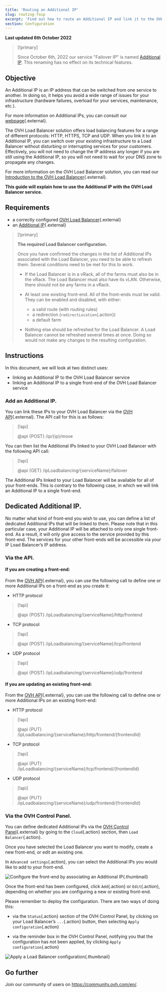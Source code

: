 ```yaml
---
title: 'Routing an Additional IP'
slug: routing-foip
excerpt: 'Find out how to route an Additional IP and link it to the OVH Load Balancer'
section: Configuration
---
```


**Last updated 6th October 2022**

> [!primary]
>
> Since October 6th, 2022 our service "Failover IP" is named [Additional IP](https://www.ovhcloud.com/en/network/additional-ip/). This renaming has no effect on its technical features.
>

## Objective

An Additional IP is an IP address that can be switched from one service to another. In doing so, it helps you avoid a wide range of issues for your infrastructure (hardware failures, overload for your services, maintenance, etc.).

For more information on Additional IPs, you can consult our [webpage](https://www.ovhcloud.com/en/bare-metal/ip/){.external}.

The OVH Load Balancer solution offers load balancing features for a range of different protocols: HTTP, HTTPS, TCP and UDP. When you link it to an Additional IP, you can switch over your existing infrastructure to a Load Balancer without disturbing or interrupting services for your customers. Effectively, you will not need to change the IP address any longer if you are still using the Additional IP, so you will not need to wait for your DNS zone to propagate any changes.

For more information on the OVH Load Balancer solution, you can read our [Introduction to the OVH Load Balancer](https://docs.ovh.com/us/en/load-balancer/loadbalancer-introduction/){.external}.

**This guide will explain how to use the Additional IP with the OVH Load Balancer service.**


## Requirements

- a correctly configured [OVH Load Balancer](https://www.ovh.com/world/solutions/load-balancer/){.external}
- an [Additional IP](https://www.ovhcloud.com/en/bare-metal/ip/){.external}

> [!primary]
>
> **The required Load Balancer configuration.**
>
> Once you have confirmed the changes in the list of Additional IPs associated with the Load Balancer, you need to be able to refresh them. Several conditions need to be met for this to work.
> 
> - If the Load Balancer is in a vRack, all of the farms must also be in the vRack. The Load Balancer must also have its vLAN. Otherwise, there should not be any farms in a vRack.
>
> - At least one existing front-end. All of the front-ends must be valid. They can be enabled and disabled, with either:
>    - a valid route (with routing rules)
>    - a redirection (`redirectLocation`{.action})
>    - a default farm
>
> - Nothing else should be refreshed for the Load Balancer. A Load Balancer cannot be refreshed several times at once. Doing so would not make any changes to the resulting configuration.
>

## Instructions

In this document, we will look at two distinct uses:

- linking an Additional IP to the OVH Load Balancer service
- linking an Additional IP to a single front-end of the OVH Load Balancer service


### Add an Additional IP.

You can link these IPs to your OVH Load Balancer via the [OVH API](https://ca.api.ovh.com){.external}.
The API call for this is as follows:


> [!api]
>
> @api {POST} /ip/{ip}/move
> 

You can then list the Additional IPs linked to your OVH Load Balancer with the following API call:


> [!api]
>
> @api {GET} /ipLoadbalancing/{serviceName}/failover
>

The Additional IPs linked to your Load Balancer will be available for all of your front-ends. This is contrary to the following case, in which we will link an Additional IP to a single front-end.


## Dedicated Additional IP.

No matter what kind of front-end you wish to use, you can define a list of dedicated Additional IPs that will be linked to them. Please note that in this particular case, your Additional IP will be attached to only one single front-end. As a result, it will only give access to the service provided by this front-end. The services for your other front-ends will be accessible via your IP Load Balancer’s IP address.

### Via the API.

#### If you are creating a front-end:

From the [OVH API](https://ca.api.ovh.com){.external}, you can use the following call to define one or more Additional IPs on a front-end as you create it:


* HTTP protocol

> [!api]
>
> @api {POST} /ipLoadbalancing/{serviceName}/http/frontend
> 

* TCP protocol

> [!api]
>
> @api {POST} /ipLoadbalancing/{serviceName}/tcp/frontend
> 

* UDP protocol

> [!api]
>
> @api {POST} /ipLoadbalancing/{serviceName}/udp/frontend
> 


#### If you are updating an existing front-end:

From the [OVH API](https://ca.api.ovh.com){.external}, you can use the following call to define one or more Additional IPs on an existing front-end:


* HTTP protocol

> [!api]
>
> @api {PUT} /ipLoadbalancing/{serviceName}/http/frontend/{frontendId}
> 

* TCP protocol

> [!api]
>
> @api {PUT} /ipLoadbalancing/{serviceName}/tcp/frontend/{frontendId}
> 

* UDP protocol

> [!api]
>
> @api {PUT} /ipLoadbalancing/{serviceName}/udp/frontend/{frontendId}
> 


### Via the OVH Control Panel.

You can define dedicated Additional IPs via the [OVH Control Panel](https://ca.ovh.com/auth/?action=gotomanager&from=https://www.ovh.com/world/&ovhSubsidiary=we){.external} by going to the `Cloud`{.action} section, then `Load Balancer`{.action}.

Once you have selected the Load Balancer you want to modify, create a new front-end, or edit an existing one.

In `Advanced settings`{.action}, you can select the Additional IPs you would like to add to your front-end.


![Configure the front-end by associating an Additional IP](images/iplb_frontend.png){.thumbnail}

Once the front-end has been configured, click `Add`{.action} or `Edit`{.action}, depending on whether you are configuring a new or existing front-end.

Please remember to deploy the configuration. There are two ways of doing this:

- via the `Status`{.action} section of the OVH Control Panel, by clicking on your Load Balancer’s `...`{.action} button, then selecting `Apply configuration`{.action}

- via the reminder box in the OVH Control Panel, notifying you that the configuration has not been applied, by clicking `Apply configuration`{.action}

![Apply a Load Balancer configuration](images/apply_configuration.png){.thumbnail}


## Go further

Join our community of users on <https://community.ovh.com/en/>.
